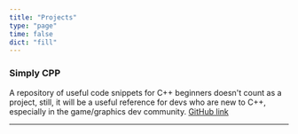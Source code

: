 ```yaml
---
title: "Projects"
type: "page"
time: false
dict: "fill"
---
```

### Simply CPP
A repository of useful code snippets for C++ beginners doesn't count as a project, still, it will be a useful reference for devs who are new to C++, especially in the game/graphics dev community. [GitHub link](https://github.com/madptr/SimplyCpp)

_________ 